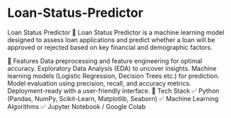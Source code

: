 # Loan-Status-Predictor

Loan Status Predictor
🚀 Loan Status Predictor is a machine learning model designed to assess loan applications and predict whether a loan will be approved or rejected based on key financial and demographic factors.

🔹 Features
Data preprocessing and feature engineering for optimal accuracy.
Exploratory Data Analysis (EDA) to uncover insights.
Machine learning models (Logistic Regression, Decision Trees etc.) for prediction.
Model evaluation using precision, recall, and accuracy metrics.
Deployment-ready with a user-friendly interface.
🔹 Tech Stack
✅ Python (Pandas, NumPy, Scikit-Learn, Matplotlib, Seaborn)
✅ Machine Learning Algorithms
✅ Jupyter Notebook / Google Colab
